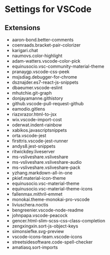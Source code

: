# Settings for VSCode

## Extensions
  - aaron-bond.better-comments
  - coenraads.bracket-pair-colorizer
  - karigari.chat
  - naumovs.color-highlight
  - adam-watters.vscode-color-pick
  - equinusocio.vsc-community-material-theme
  - pranaygp.vscode-css-peek
  - msjsdiag.debugger-for-chrome
  - dsznajder.es7-react-js-snippets
  - dbaeumer.vscode-eslint
  - mhutchie.git-graph
  - donjayamanne.githistory
  - github.vscode-pull-request-github
  - eamodio.gitlens
  - riazxrazor.html-to-jsx
  - wix.vscode-import-cost
  - oderwat.indent-rainbow
  - xabikos.javascriptsnippets
  - orta.vscode-jest
  - firsttris.vscode-jest-runner
  - andys8.jest-snippets
  - ritwickdey.liveserver
  - ms-vsliveshare.vsliveshare
  - ms-vsliveshare.vsliveshare-audio
  - ms-vsliveshare.vsliveshare-pack
  - yzhang.markdown-all-in-one
  - pkief.material-icon-theme
  - equinusocio.vsc-material-theme
  - equinusocio.vsc-material-theme-icons
  - fallenmax.mithril-emmet
  - monokai.theme-monokai-pro-vscode
  - liviuschera.noctis
  - bengreenier.vscode-node-readme
  - johnpapa.vscode-peacock
  - gencer.html-slim-scss-css-class-completion
  - zengxingxin.sort-js-object-keys
  - simonsiefke.svg-preview
  - vscode-icons-team.vscode-icons
  - streetsidesoftware.code-spell-checker
  - amatiasq.sort-imports